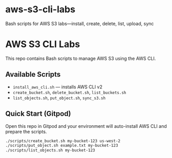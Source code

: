 # aws-s3-cli-labs
Bash scripts for AWS S3 labs—install, create, delete, list, upload, sync
# AWS S3 CLI Labs

This repo contains Bash scripts to manage AWS S3 using the AWS CLI.

## Available Scripts
- `install_aws_cli.sh` — installs AWS CLI v2
- `create_bucket.sh`, `delete_bucket.sh`, `list_buckets.sh`
- `list_objects.sh`, `put_object.sh`, `sync_s3.sh`

## Quick Start (Gitpod)
Open this repo in Gitpod and your environment will auto-install AWS CLI and prepare the scripts.

```bash
./scripts/create_bucket.sh my-bucket-123 us-west-2
./scripts/put_object.sh example.txt my-bucket-123
./scripts/list_objects.sh my-bucket-123
